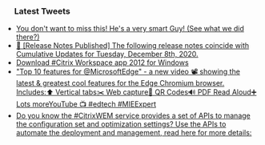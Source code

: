 <h3><a href="https://twitter.com/endi24"><img height=16 src="https://upload.wikimedia.org/wikipedia/sco/9/9f/Twitter_bird_logo_2012.svg"></a> Latest Tweets</h3>

<!-- BLOG-POST-LIST:START -->
- [You don't want to miss this! He's a very smart Guy! (See what we did there?)](https://rss.app/articles/cb4e791f6f6d729c074351566bd3a7c508111d6e122691d4e5c1c809918773d2f150f40f6adedd6ffba46974df110a9b61d56de7c2)
- [📝 [Release Notes Published] The following release notes coincide with Cumulative Updates for Tuesday, December 8th, 2020.](https://rss.app/articles/cb4e791f6f6d729c074351566bd3a7c508111d6e2836bce5cdf5942f958266d3e750b648389c9b2beca3697ed917089061d46ce9c11a7e10833fcd63)
- [Download #Citrix Workspace app 2012 for Windows](https://rss.app/articles/cb4e791f6f6d729c074351566bd3a7c508111d6e1c2ca6e0ceea881581c974d3e30bb04f76d9dd6bf5a16e7edb140c9261d16fe2c5147d13)
- ["Top 10 features for @MicrosoftEdge" - a new video 📽 showing the latest & greatest cool features for the Edge Chromium browser. Includes:⬆ Vertical tabs✂ Web capture🔳 QR Codes🔊 PDF Read Aloud➕ Lots moreYouTube 📺  #edtech #MIEExpert](https://rss.app/articles/cb4e791f6f6d729c074351566bd3a7c508111d6e122bbaeecee4941f8bc974d3e30bb04f76d9dd6bf5a16b7adf150b9365d46ae2c1157216)
- [Do you know the #CitrixWEM service provides a set of APIs to manage the configuration set and optimization settings? Use the APIs to automate the deployment and management, read here for more details:](https://rss.app/articles/cb4e791f6f6d729c074351566bd3a7c508111d6e083eabefc7e18e0e978f7f88f10ba4482c9bc169f0a16c7fdc120d9769d26be6c31173158c3d)
<!-- BLOG-POST-LIST:END -->
